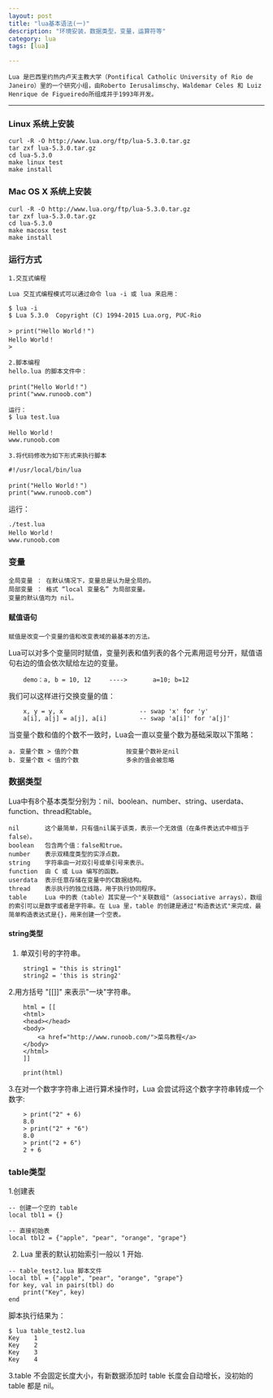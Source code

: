 ```yaml
---
layout: post
title: "lua基本语法(一)"
description: "环境安装，数据类型，变量，运算符等"
category: lua
tags: [lua]

---
```


    Lua 是巴西里约热内卢天主教大学（Pontifical Catholic University of Rio de Janeiro）里的一个研究小组，由Roberto Ierusalimschy、Waldemar Celes 和 Luiz Henrique de Figueiredo所组成并于1993年开发。

----

### Linux 系统上安装

```
curl -R -O http://www.lua.org/ftp/lua-5.3.0.tar.gz
tar zxf lua-5.3.0.tar.gz
cd lua-5.3.0
make linux test
make install
```

### Mac OS X 系统上安装

```
curl -R -O http://www.lua.org/ftp/lua-5.3.0.tar.gz
tar zxf lua-5.3.0.tar.gz
cd lua-5.3.0
make macosx test
make install
```

### 运行方式

    1.交互式编程

    Lua 交互式编程模式可以通过命令 lua -i 或 lua 来启用：

```
$ lua -i 
$ Lua 5.3.0  Copyright (C) 1994-2015 Lua.org, PUC-Rio

> print("Hello World！")
Hello World！
>
```

    2.脚本编程
    hello.lua 的脚本文件中：

```
print("Hello World！")
print("www.runoob.com")

运行：
$ lua test.lua

Hello World！
www.runoob.com
```

    3.将代码修改为如下形式来执行脚本

```
#!/usr/local/bin/lua

print("Hello World！")
print("www.runoob.com")
```

运行：

```
./test.lua 
Hello World！
www.runoob.com
```

### 变量

    全局变量 ： 在默认情况下，变量总是认为是全局的。
    局部变量 ： 格式 “local 变量名” 为局部变量。
    变量的默认值均为 nil。

#### 赋值语句

    赋值是改变一个变量的值和改变表域的最基本的方法。
    
Lua可以对多个变量同时赋值，变量列表和值列表的各个元素用逗号分开，赋值语句右边的值会依次赋给左边的变量。

```
    demo：a, b = 10, 12     ---->       a=10; b=12
```
我们可以这样进行交换变量的值：
```
    x, y = y, x                     -- swap 'x' for 'y'
    a[i], a[j] = a[j], a[i]         -- swap 'a[i]' for 'a[j]'
```

当变量个数和值的个数不一致时，Lua会一直以变量个数为基础采取以下策略：
```
a. 变量个数 > 值的个数             按变量个数补足nil
b. 变量个数 < 值的个数             多余的值会被忽略
```

### 数据类型

Lua中有8个基本类型分别为：nil、boolean、number、string、userdata、function、thread和table。

    nil       这个最简单，只有值nil属于该类，表示一个无效值（在条件表达式中相当于false）。
    boolean   包含两个值：false和true。
    number    表示双精度类型的实浮点数。
    string    字符串由一对双引号或单引号来表示。
    function  由 C 或 Lua 编写的函数。
    userdata  表示任意存储在变量中的C数据结构。
    thread    表示执行的独立线路，用于执行协同程序。
    table     Lua 中的表（table）其实是一个"关联数组"（associative arrays），数组的索引可以是数字或者是字符串。在 Lua 里，table 的创建是通过"构造表达式"来完成，最简单构造表达式是{}，用来创建一个空表。

#### string类型
    
1. 单双引号的字符串。
```
    string1 = "this is string1"
    string2 = 'this is string2'
```

2.用方括号 "[[]]" 来表示"一块"字符串。

```
    html = [[
    <html>
    <head></head>
    <body>
        <a href="http://www.runoob.com/">菜鸟教程</a>
    </body>
    </html>
    ]]

    print(html)
```
3.在对一个数字字符串上进行算术操作时，Lua 会尝试将这个数字字符串转成一个数字:

```
    > print("2" + 6)
    8.0
    > print("2" + "6")
    8.0
    > print("2 + 6")
    2 + 6
```

### table类型

1.创建表

```
-- 创建一个空的 table
local tbl1 = {}
 
-- 直接初始表
local tbl2 = {"apple", "pear", "orange", "grape"}
```
2. Lua 里表的默认初始索引一般以 1 开始.

```
-- table_test2.lua 脚本文件
local tbl = {"apple", "pear", "orange", "grape"}
for key, val in pairs(tbl) do
    print("Key", key)
end
```
脚本执行结果为：

```
$ lua table_test2.lua 
Key    1
Key    2
Key    3
Key    4
```

3.table 不会固定长度大小，有新数据添加时 table 长度会自动增长，没初始的 table 都是 nil。
